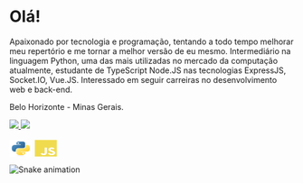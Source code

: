# Olá!

Apaixonado por tecnologia e programação, tentando a todo tempo melhorar meu repertório e me tornar a melhor versão de eu mesmo. 
Intermediário na linguagem Python, uma das mais utilizadas no mercado da computação atualmente, estudante de TypeScript Node.JS nas tecnologias ExpressJS, Socket.IO, Vue.JS. Interessado em seguir carreiras no desenvolvimento web e back-end.

Belo Horizonte - Minas Gerais.

<div>
  <a href="https://github.com/MatIketani">
    <img height="170em" src="https://github-readme-stats.vercel.app/api?username=MatIketani&show_icons=true&theme=midnight-purple&include_all_commits=true&count_private=true">
    <img height="170em" src="https://github-readme-stats.vercel.app/api/top-langs/?username=MatIketani&layout=compact&langs_count=7&theme=midnight-purple">
  </a>
</div>

<div style="display: inline_block"><br>
  <img align="center" alt="Rafa-Python" height="30" width="40" src="https://raw.githubusercontent.com/devicons/devicon/master/icons/python/python-original.svg">
  <img align="center" alt="Rafa-Js" height="30" width="40" src="https://raw.githubusercontent.com/devicons/devicon/master/icons/javascript/javascript-plain.svg">

  
  ![Snake animation](https://github.com/MatIketani/MatIketani/blob/output/github-contribution-grid-snake.svg)
</div>
